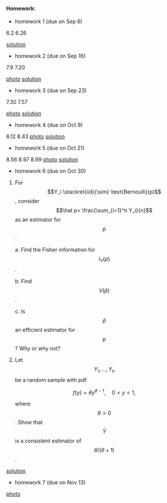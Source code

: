 <script type="text/javascript" async
  src="https://cdn.mathjax.org/mathjax/latest/MathJax.js?config=TeX-MML-AM_CHTML">
</script>

#### Homework:

*   homework 1 (due on Sep 6)

6.2 6.26

[solution](./hw1_sol_2019.pdf)


*   homework 2 (due on Sep 16)

7.9 7.20

[photo](./hw2-2019.pdf)
[solution](./hw2_sol_2019.pdf)



*   homework 3 (due on Sep 23)

7.30 7.57

[photo](./hw3-2019.pdf)
[solution](./hw3_sol_2019.pdf)

*   homework 4 (due on Oct 9)

8.12  8.43
[photo](./hw4-2019.pdf)
[solution](./hw4sol-2019.pdf)


*   homework 5 (due on Oct 21)

8.56  8.97  8.99
[photo](./hw5-2019.pdf)
[solution](./hw5sol-2019.pdf)

*   homework 6 (due on Oct 30)
1. For $$Y_i \stackrel{iid}{\sim} \text{Bernoulli}(p)$$, consider $$\hat p= \frac{\sum_{i=1}^n Y_i}{n}$$ as an estimator for $$p$$.

    a. Find the Fisher information for $$I_Y(p)$$.

    b. Find $$V(\hat p)$$.

    c. Is $$\hat p$$ an efficient estimator for $$p$$? Why or why not?

2. Let $$Y_1,\ldots,Y_n$$ be a random sample with pdf

    $$f(y) = \theta y^{\theta-1}, \quad 0<y<1,$$

    where $$\theta>0$$. Show that $$\bar Y$$ is a consistent estimator of $$\theta/(\theta+1)$$.

[solution](./hw6sol-2019.pdf)


*   homework 7 (due on Nov 13)

[photo](./hw7-2019.pdf)

